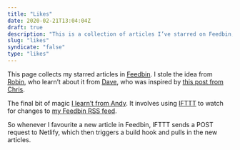 ```yaml
---
title: "Likes"
date: 2020-02-21T13:04:04Z
draft: true
description: "This is a collection of articles I’ve starred on Feedbin, my go-to RSS reader. Feedbin creates an RSS feed for these articles, which you can fetch and parse as text using JavaScript."
slug: "likes"
syndicate: "false"
type: "likes"
---
```


This page collects my starred articles in <a href="https://feedbin.com/" target="_blank" rel="noopener">Feedbin</a>. I stole the idea from [Robin](https://www.robinrendle.com/notes/rss-favorites), who learn’t about it from [Dave](https://daverupert.com/likes/), who was inspired by [this post from Chris](https://css-tricks.com/how-to-fetch-and-parse-rss-feeds-in-javascript/).

<div id="likes-list" class="Likes"></div>

The final bit of magic [I learn’t from Andy](https://hankchizljaw.com/wrote/jamstack-ifttt-and-netlify:-a-power-trio/#heading-back-to-power-trios). It involves using [IFTTT](https://ifttt.com/) to watch for changes to [my Feedbin RSS feed](https://feedbin.com/starred/e8b05a0c7620135a0be3cffa18aa898b.xml).

So whenever I favourite a new article in Feedbin, IFTTT sends a POST request to Netlify, which then triggers a build hook and pulls in the new articles.
